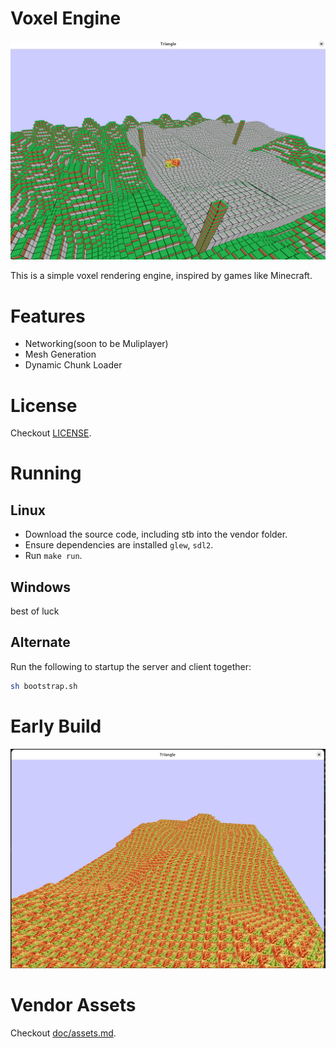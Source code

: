 # Voxel Engine

![Cover Image](./doc/image.png)


This is a simple voxel rendering engine, inspired by games like Minecraft. 

# Features
- Networking(soon to be Muliplayer)
- Mesh Generation
- Dynamic Chunk Loader

# License
Checkout [LICENSE](./LICENSE).

# Running
## Linux
- Download the source code, including stb into the vendor folder.
- Ensure dependencies are installed `glew`, `sdl2`.
- Run `make run`.

## Windows
best of luck  

## Alternate
Run the following to startup the server and client together:
```sh
sh bootstrap.sh
```
# Early Build
![Early](./doc/cover.png)

# Vendor Assets
Checkout [doc/assets.md](./doc/assets.md).